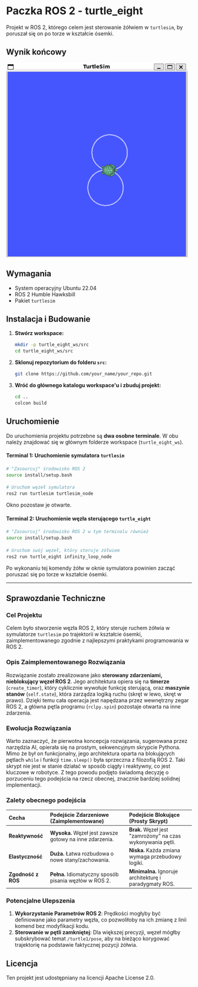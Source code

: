 # Paczka ROS 2 - turtle_eight

Projekt w ROS 2, którego celem jest sterowanie żółwiem w `turtlesim`, by poruszał się on po torze w kształcie ósemki.

## Wynik końcowy

![Wynik działania programu](images/wynik.png)

## Wymagania

*   System operacyjny Ubuntu 22.04
*   ROS 2 Humble Hawksbill
*   Pakiet `turtlesim`

## Instalacja i Budowanie

1.  **Stwórz workspace:**
    ```bash
    mkdir -p turtle_eight_ws/src
    cd turtle_eight_ws/src
    ```

2.  **Sklonuj repozytorium do folderu `src`:**
    ```bash
    git clone https://github.com/your_name/your_repo.git
    ```

3.  **Wróć do głównego katalogu workspace'u i zbuduj projekt:**
    ```bash
    cd ..
    colcon build
    ```

## Uruchomienie

Do uruchomienia projektu potrzebne są **dwa osobne terminale**. W obu należy znajdować się w głównym folderze workspace (`turtle_eight_ws`).

#### **Terminal 1: Uruchomienie symulatora `turtlesim`**

```bash
# "Zasourcuj" środowisko ROS 2
source install/setup.bash

# Uruchom węzeł symulatora
ros2 run turtlesim turtlesim_node
```
Okno pozostaw je otwarte.

#### **Terminal 2: Uruchomienie węzła sterującego `turtle_eight`**

```bash
# "Zasourcuj" środowisko ROS 2 w tym terminalu również
source install/setup.bash

# Uruchom swój węzeł, który steruje żółwiem
ros2 run turtle_eight infinity_loop_node
```
Po wykonaniu tej komendy żółw w oknie symulatora powinien zacząć poruszać się po torze w kształcie ósemki.

---

## Sprawozdanie Techniczne

### Cel Projektu

Celem było stworzenie węzła ROS 2, który steruje ruchem żółwia w symulatorze `turtlesim` po trajektorii w kształcie ósemki, zaimplementowanego zgodnie z najlepszymi praktykami programowania w ROS 2.

### Opis Zaimplementowanego Rozwiązania

Rozwiązanie zostało zrealizowane jako **sterowany zdarzeniami, nieblokujący węzeł ROS 2**. Jego architektura opiera się na **timerze** (`create_timer`), który cyklicznie wywołuje funkcję sterującą, oraz **maszynie stanów** (`self.state`), która zarządza logiką ruchu (skręt w lewo, skręt w prawo). Dzięki temu cała operacja jest napędzana przez wewnętrzny zegar ROS 2, a główna pętla programu (`rclpy.spin`) pozostaje otwarta na inne zdarzenia.

### Ewolucja Rozwiązania
Warto zaznaczyć, że pierwotna koncepcja rozwiązania, sugerowana przez narzędzia AI, opierała się na prostym, sekwencyjnym skrypcie Pythona. Mimo że był on funkcjonalny, jego architektura oparta na blokujących pętlach `while` i funkcji `time.sleep()` była sprzeczna z filozofią ROS 2. Taki skrypt nie jest w stanie działać w sposób ciągły i reaktywny, co jest kluczowe w robotyce. Z tego powodu podjęto świadomą decyzję o porzuceniu tego podejścia na rzecz obecnej, znacznie bardziej solidnej implementacji.

### Zalety obecnego podejścia

| Cecha | Podejście Zdarzeniowe (Zaimplementowane) | Podejście Blokujące (Prosty Skrypt) |
| :--- | :--- | :--- |
| **Reaktywność** | **Wysoka.** Węzeł jest zawsze gotowy na inne zdarzenia. | **Brak.** Węzeł jest "zamrożony" na czas wykonywania pętli. |
| **Elastyczność** | **Duża.** Łatwa rozbudowa o nowe stany/zachowania. | **Niska.** Każda zmiana wymaga przebudowy logiki. |
| **Zgodność z ROS**| **Pełna.** Idiomatyczny sposób pisania węzłów w ROS 2. | **Minimalna.** Ignoruje architekturę i paradygmaty ROS. |

### Potencjalne Ulepszenia

1.  **Wykorzystanie Parametrów ROS 2**: Prędkości mogłyby być definiowane jako parametry węzła, co pozwoliłoby na ich zmianę z linii komend bez modyfikacji kodu.
2.  **Sterowanie w pętli zamkniętej**: Dla większej precyzji, węzeł mógłby subskrybować temat `/turtle1/pose`, aby na bieżąco korygować trajektorię na podstawie faktycznej pozycji żółwia.

## Licencja

Ten projekt jest udostępniany na licencji Apache License 2.0.
